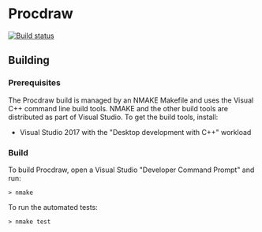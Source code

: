 # Procdraw

[![Build status](https://ci.appveyor.com/api/projects/status/4wiskg8t3hflfsuo?svg=true)](https://ci.appveyor.com/project/simonbates/procdraw)

## Building

### Prerequisites

The Procdraw build is managed by an NMAKE Makefile and uses the Visual C++ command line build tools. NMAKE and the other build tools are distributed as part of Visual Studio. To get the build tools, install:

- Visual Studio 2017 with the "Desktop development with C++" workload

### Build

To build Procdraw, open a Visual Studio "Developer Command Prompt" and run:

    > nmake

To run the automated tests:

    > nmake test

